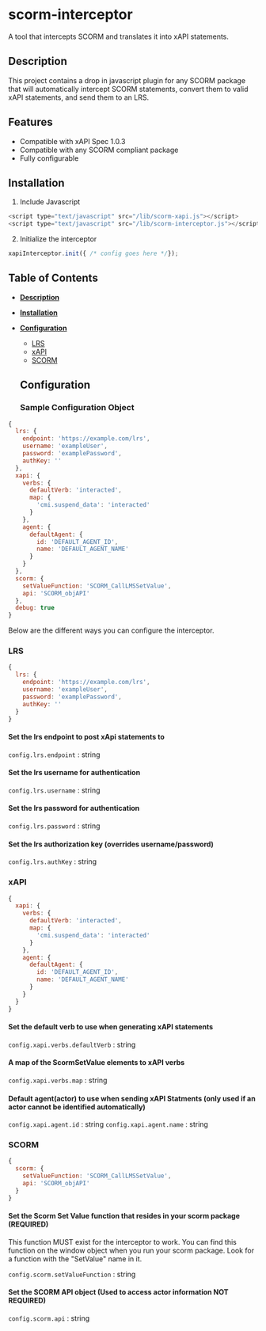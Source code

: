# scorm-interceptor
A tool that intercepts SCORM and translates it into xAPI statements.

## Description
This project contains a drop in javascript plugin for any SCORM package that will automatically
intercept SCORM statements, convert them to valid xAPI statements, and send them to an LRS.

## Features
* Compatible with xAPI Spec 1.0.3
* Compatible with any SCORM compliant package
* Fully configurable

## Installation
1) Include Javascript
```javascript
<script type="text/javascript" src="/lib/scorm-xapi.js"></script>
<script type="text/javascript" src="/lib/scorm-interceptor.js"></script>
```
2) Initialize the interceptor
```javascript
xapiInterceptor.init({ /* config goes here */});
```

## Table of Contents
* [**Description**](#description)
* [**Installation**](#installation)
* [**Configuration**](#script-usage)
  * [LRS](#LRS)
  * [xAPI](#xAPI)
  * [SCORM](#SCORM)

  ## Configuration

  ### Sample Configuration Object
```javascript
{
  lrs: {
    endpoint: 'https://example.com/lrs', 
    username: 'exampleUser',
    password: 'examplePassword',
    authKey: ''
  },
  xapi: {
    verbs: {
      defaultVerb: 'interacted',
      map: {
        'cmi.suspend_data': 'interacted'
      }
    },
    agent: {
      defaultAgent: {
        id: 'DEFAULT_AGENT_ID',
        name: 'DEFAULT_AGENT_NAME'
      }
    }
  },
  scorm: {
    setValueFunction: 'SCORM_CallLMSSetValue',
    api: 'SCORM_objAPI'
  },
  debug: true
}
```

  Below are the different ways you can configure the interceptor.

  ### LRS
```javascript
{
  lrs: {
    endpoint: 'https://example.com/lrs', 
    username: 'exampleUser',
    password: 'examplePassword',
    authKey: ''
  }
}
```

  #### Set the lrs endpoint to post xApi statements to

  `config.lrs.endpoint` : string

  #### Set the lrs username for authentication

  `config.lrs.username` : string

  #### Set the lrs password for authentication

  `config.lrs.password` : string

  #### Set the lrs authorization key (overrides username/password)

  `config.lrs.authKey` : string


  ### xAPI
```javascript
{
  xapi: {
    verbs: {
      defaultVerb: 'interacted',
      map: {
        'cmi.suspend_data': 'interacted'
      }
    },
    agent: {
      defaultAgent: {
        id: 'DEFAULT_AGENT_ID',
        name: 'DEFAULT_AGENT_NAME'
      }
    }
  }
}
```

  #### Set the default verb to use when generating xAPI statements

  `config.xapi.verbs.defaultVerb` : string

  #### A map of the ScormSetValue elements to xAPI verbs

  `config.xapi.verbs.map` : string

  #### Default agent(actor) to use when sending xAPI Statments (only used if an actor cannot be identified automatically)

  `config.xapi.agent.id` : string
  `config.xapi.agent.name` : string

  ### SCORM
```javascript
{
  scorm: {
    setValueFunction: 'SCORM_CallLMSSetValue',
    api: 'SCORM_objAPI'
  }
}
```

  #### Set the Scorm Set Value function that resides in your scorm package (REQUIRED)

  This function MUST exist for the interceptor to work. You can find this function on the window object
  when you run your scorm package. Look for a function with the "SetValue" name in it.

  `config.scorm.setValueFunction` : string

  #### Set the SCORM API object (Used to access actor information NOT REQUIRED)

  `config.scorm.api` : string
